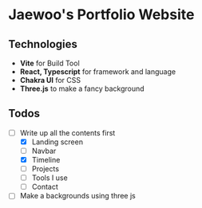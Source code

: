 # Jaewoo's Portfolio Website
## Technologies
- <b>Vite</b> for Build Tool
- <b>React, Typescript</b> for framework and language
- <b>Chakra UI</b> for CSS
- <b>Three.js</b> to make a fancy background

## Todos
- [ ] Write up all the contents first
    - [x] Landing screen
    - [ ] Navbar
    - [x] Timeline
    - [ ] Projects
    - [ ] Tools I use
    - [ ] Contact
- [ ] Make a backgrounds using three js
